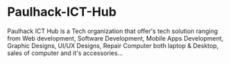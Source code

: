 # Paulhack-ICT-Hub
Paulhack ICT Hub is a Tech organization that offer's tech solution ranging from Web development, Software Development, Mobile Apps Development, Graphic Designs, UI/UX Designs, Repair Computer both laptop &amp; Desktop, sales of computer and it's accessories...

